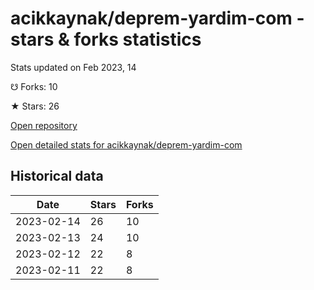 # acikkaynak/deprem-yardim-com - stars & forks statistics

Stats updated on Feb 2023, 14

☋ Forks: 10

★ Stars: 26

[Open repository](https://github.com/acikkaynak/deprem-yardim-com)

[Open detailed stats for acikkaynak/deprem-yardim-com](https://reviewgithub.com/rep/acikkaynak/deprem-yardim-com)

## Historical data
| Date | Stars | Forks |
|------|-------|-------|
| 2023-02-14 | 26 | 10 | 
| 2023-02-13 | 24 | 10 | 
| 2023-02-12 | 22 | 8 | 
| 2023-02-11 | 22 | 8 | 

